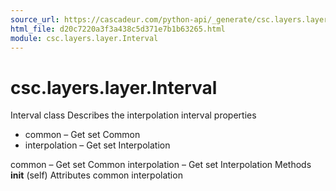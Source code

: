 ```yaml
---
source_url: https://cascadeur.com/python-api/_generate/csc.layers.layer.Interval.html
html_file: d20c7220a3f3a438c5d371e7b1b63265.html
module: csc.layers.layer.Interval
---
```


# csc.layers.layer.Interval 

Interval class Describes the interpolation interval properties
- common – Get set Common
- interpolation – Get set Interpolation

common – Get set Common interpolation – Get set Interpolation Methods __init__ (self) Attributes common interpolation